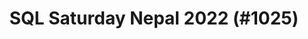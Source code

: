 ---
layout: event
title: "SQL Saturday Nepal 2022 (#1025)"
subtitle: ""
tags: ["Nepal", "physical", "Asia", "2022"]
thumb: /assets/img/logos/Just_icon_Color_small.png
comments: false
data: SQLSat1025
callforspeakersenddate: 5 Oct 2022
---